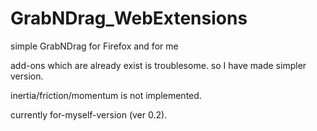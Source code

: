 # GrabNDrag_WebExtensions

simple GrabNDrag for Firefox and for me

add-ons which are already exist is troublesome.
so I have made simpler version.

inertia/friction/momentum is not implemented.

currently for-myself-version (ver 0.2).
